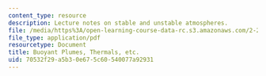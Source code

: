 ```yaml
---
content_type: resource
description: Lecture notes on stable and unstable atmospheres.
file: /media/https%3A/open-learning-course-data-rc.s3.amazonaws.com/2-27-turbulent-flow-and-transport-spring-2002/70532f29a5b30e675c60540077a92931_7_SimpleBuoyancy.pdf
file_type: application/pdf
resourcetype: Document
title: Buoyant Plumes, Thermals, etc.
uid: 70532f29-a5b3-0e67-5c60-540077a92931
---
```

